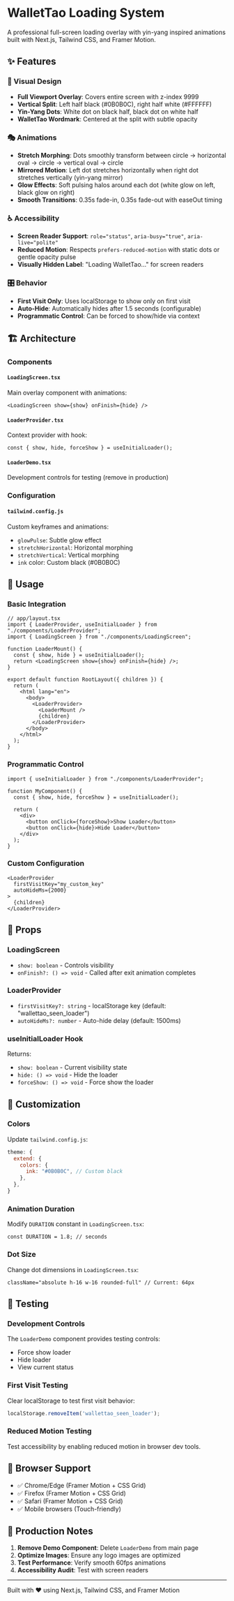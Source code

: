 # WalletTao Loading System

A professional full-screen loading overlay with yin-yang inspired animations built with Next.js, Tailwind CSS, and Framer Motion.

## ✨ Features

### 🎨 Visual Design
- **Full Viewport Overlay**: Covers entire screen with z-index 9999
- **Vertical Split**: Left half black (#0B0B0C), right half white (#FFFFFF)
- **Yin-Yang Dots**: White dot on black half, black dot on white half
- **WalletTao Wordmark**: Centered at the split with subtle opacity

### 🎭 Animations
- **Stretch Morphing**: Dots smoothly transform between circle → horizontal oval → circle → vertical oval → circle
- **Mirrored Motion**: Left dot stretches horizontally when right dot stretches vertically (yin-yang mirror)
- **Glow Effects**: Soft pulsing halos around each dot (white glow on left, black glow on right)
- **Smooth Transitions**: 0.35s fade-in, 0.35s fade-out with easeOut timing

### ♿ Accessibility
- **Screen Reader Support**: `role="status"`, `aria-busy="true"`, `aria-live="polite"`
- **Reduced Motion**: Respects `prefers-reduced-motion` with static dots or gentle opacity pulse
- **Visually Hidden Label**: "Loading WalletTao…" for screen readers

### 🎛️ Behavior
- **First Visit Only**: Uses localStorage to show only on first visit
- **Auto-Hide**: Automatically hides after 1.5 seconds (configurable)
- **Programmatic Control**: Can be forced to show/hide via context

## 🏗️ Architecture

### Components

#### `LoadingScreen.tsx`
Main overlay component with animations:
```tsx
<LoadingScreen show={show} onFinish={hide} />
```

#### `LoaderProvider.tsx`
Context provider with hook:
```tsx
const { show, hide, forceShow } = useInitialLoader();
```

#### `LoaderDemo.tsx`
Development controls for testing (remove in production)

### Configuration

#### `tailwind.config.js`
Custom keyframes and animations:
- `glowPulse`: Subtle glow effect
- `stretchHorizontal`: Horizontal morphing
- `stretchVertical`: Vertical morphing
- `ink` color: Custom black (#0B0B0C)

## 🚀 Usage

### Basic Integration
```tsx
// app/layout.tsx
import { LoaderProvider, useInitialLoader } from "./components/LoaderProvider";
import { LoadingScreen } from "./components/LoadingScreen";

function LoaderMount() {
  const { show, hide } = useInitialLoader();
  return <LoadingScreen show={show} onFinish={hide} />;
}

export default function RootLayout({ children }) {
  return (
    <html lang="en">
      <body>
        <LoaderProvider>
          <LoaderMount />
          {children}
        </LoaderProvider>
      </body>
    </html>
  );
}
```

### Programmatic Control
```tsx
import { useInitialLoader } from "./components/LoaderProvider";

function MyComponent() {
  const { show, hide, forceShow } = useInitialLoader();
  
  return (
    <div>
      <button onClick={forceShow}>Show Loader</button>
      <button onClick={hide}>Hide Loader</button>
    </div>
  );
}
```

### Custom Configuration
```tsx
<LoaderProvider 
  firstVisitKey="my_custom_key"
  autoHideMs={2000}
>
  {children}
</LoaderProvider>
```

## 🎯 Props

### LoadingScreen
- `show: boolean` - Controls visibility
- `onFinish?: () => void` - Called after exit animation completes

### LoaderProvider
- `firstVisitKey?: string` - localStorage key (default: "wallettao_seen_loader")
- `autoHideMs?: number` - Auto-hide delay (default: 1500ms)

### useInitialLoader Hook
Returns:
- `show: boolean` - Current visibility state
- `hide: () => void` - Hide the loader
- `forceShow: () => void` - Force show the loader

## 🎨 Customization

### Colors
Update `tailwind.config.js`:
```js
theme: {
  extend: {
    colors: {
      ink: "#0B0B0C", // Custom black
    },
  },
}
```

### Animation Duration
Modify `DURATION` constant in `LoadingScreen.tsx`:
```tsx
const DURATION = 1.8; // seconds
```

### Dot Size
Change dot dimensions in `LoadingScreen.tsx`:
```tsx
className="absolute h-16 w-16 rounded-full" // Current: 64px
```

## 🧪 Testing

### Development Controls
The `LoaderDemo` component provides testing controls:
- Force show loader
- Hide loader
- View current status

### First Visit Testing
Clear localStorage to test first visit behavior:
```js
localStorage.removeItem('wallettao_seen_loader');
```

### Reduced Motion Testing
Test accessibility by enabling reduced motion in browser dev tools.

## 📱 Browser Support

- ✅ Chrome/Edge (Framer Motion + CSS Grid)
- ✅ Firefox (Framer Motion + CSS Grid)
- ✅ Safari (Framer Motion + CSS Grid)
- ✅ Mobile browsers (Touch-friendly)

## 🚀 Production Notes

1. **Remove Demo Component**: Delete `LoaderDemo` from main page
2. **Optimize Images**: Ensure any logo images are optimized
3. **Test Performance**: Verify smooth 60fps animations
4. **Accessibility Audit**: Test with screen readers

---

Built with ❤️ using Next.js, Tailwind CSS, and Framer Motion

